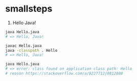# smallsteps

1. Hello Java!

```sh
java Hello.java
# => Hello, Java!

javac Hello.java
java -classpath . Hello
# => Hello, Java!

java Hello.java 
# => error: class found on application class path: Hello
# reason https://stackoverflow.com/a/8227712/8812880
```
